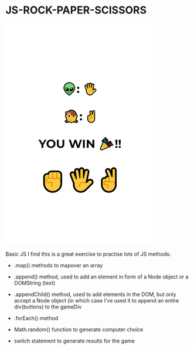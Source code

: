 # JS-ROCK-PAPER-SCISSORS
 
![scrrenshot](screenshot.png)

 Basic JS
I find this is a great exercise to practise lots of JS methods: 

- .map() methods to mapover an array
- .append() method, used to add an element in form of a Node object or a DOMString (text)
- .appendChild() method, used to add elements in the DOM, but only accept a Node object (in which case I've used it to append an entire div(buttons) to the gameDiv
- .forEach() method 


- Math.random() function to generate computer choice 
- switch statement to generate results for the game 
